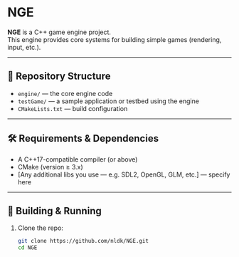 # NGE

**NGE** is a C++ game engine project.  
This engine provides core systems for building simple games (rendering, input, etc.).  

---

## 📁 Repository Structure

- `engine/` — the core engine code  
- `testGame/` — a sample application or testbed using the engine  
- `CMakeLists.txt` — build configuration  

---

## 🛠️ Requirements & Dependencies

- A C++17-compatible compiler (or above)  
- CMake (version ≥ 3.x)  
- [Any additional libs you use — e.g. SDL2, OpenGL, GLM, etc.] — specify here  

---

## 🚀 Building & Running

1. Clone the repo:

   ```bash
   git clone https://github.com/nldk/NGE.git
   cd NGE
